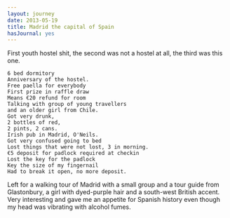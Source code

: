 ```yaml
---
layout: journey
date: 2013-05-19
title: Madrid the capital of Spain
hasJournal: yes
---
```

First youth hostel shit, the second was not a hostel at all, the third was this one.

    6 bed dormitory
    Anniversary of the hostel.
    Free paella for everybody 
    First prize in raffle draw
    Means €20 refund for room
    Talking with group of young travellers
    and an older girl from Chile.
    Got very drunk, 
    2 bottles of red,
    2 pints, 2 cans.
    Irish pub in Madrid, O'Neils.
    Got very confused going to bed
    Lost things that were not lost, 3 in morning.
    €5 deposit for padlock required at checkin
    Lost the key for the padlock
    Key the size of my fingernail
    Had to break it open, no more deposit.

Left for a walking tour of Madrid with a small group and a tour guide from Glastonbury, a girl with dyed-purple hair and a south-west British accent. Very interesting and gave me an appetite for Spanish history even though my head was vibrating with alcohol fumes.